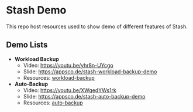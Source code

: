 # Stash Demo

This repo host resources used to show demo of different features of Stash.


## Demo Lists

- **Workload Backup**
  - Video: https://youtu.be/yhr8n-UYcgo
  - Slide: https://appsco.de/stash-workload-backup-demo
  - Resources: [workload-backup](/workload-backup)
- **Auto-Backup**
  - Video: https://youtu.be/XWqedYWs1rk
  - Slide: https://appsco.de/stash-auto-backup-demo
  - Resources: [auto-backup](/auto-backup)
